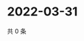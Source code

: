 # 2022-03-31

共 0 条

<!-- BEGIN WEIBO -->
<!-- 最后更新时间 Thu Mar 31 2022 04:16:23 GMT+0800 (China Standard Time) -->

<!-- END WEIBO -->

